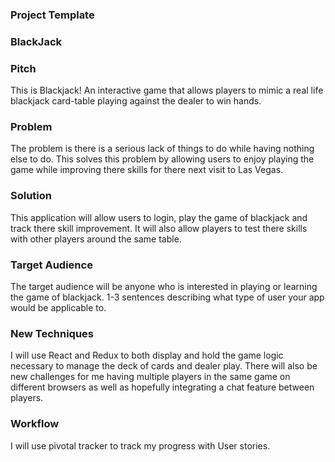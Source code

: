 ### Project Template

### BlackJack

### Pitch
This is Blackjack! An interactive game that allows players to mimic a real life blackjack card-table playing against the dealer to win hands.

### Problem
The problem is there is a serious lack of things to do while having nothing else to do. This solves this problem by allowing users to enjoy playing the game while improving there skills for there next visit to Las Vegas. 

### Solution
This application will allow users to login, play the game of blackjack and track there skill improvement. It will also allow players to test there skills with other players around the same table. 

### Target Audience
The target audience will be anyone who is interested in playing or learning the game of blackjack. 
1-3 sentences describing what type of user your app would be applicable to.

### New Techniques
I will use React and Redux to both display and hold the game logic necessary to manage the deck of cards and dealer play. 
There will also be new challenges for me having multiple players in the same game on different browsers as well as hopefully integrating a chat feature between players. 

### Workflow
I will use pivotal tracker to track my progress with User stories. 


